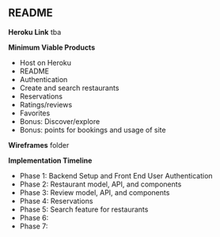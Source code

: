 ## README

**Heroku Link**
tba

**Minimum Viable Products**
- Host on Heroku
- README
- Authentication
- Create and search restaurants
- Reservations
- Ratings/reviews
- Favorites
- Bonus: Discover/explore
- Bonus: points for bookings and usage of site

**Wireframes**
folder

**Implementation Timeline**
- Phase 1: Backend Setup and Front End User Authentication
- Phase 2: Restaurant model, API, and components
- Phase 3: Review model, API, and components
- Phase 4: Reservations
- Phase 5: Search feature for restaurants
- Phase 6:
- Phase 7:
